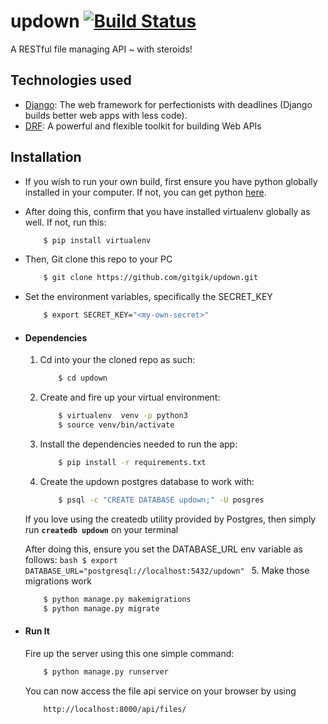 # updown [![Build Status](https://travis-ci.org/gitgik/updown.svg?branch=develop)](https://travis-ci.org/gitgik/updown)

A RESTful file managing API ~ with steroids!


## Technologies used
* [Django](https://www.djangoproject.com/): The web framework for perfectionists with deadlines (Django builds better web apps with less code).
* [DRF](www.django-rest-framework.org/): A powerful and flexible toolkit for building Web APIs


## Installation
* If you wish to run your own build, first ensure you have python globally installed in your computer. If not, you can get python [here](https://www.python.org").
* After doing this, confirm that you have installed virtualenv globally as well. If not, run this:
    ```bash
        $ pip install virtualenv
    ```
* Then, Git clone this repo to your PC
    ```bash
        $ git clone https://github.com/gitgik/updown.git
    ```

* Set the environment variables, specifically the SECRET_KEY
    ```bash
        $ export SECRET_KEY="<my-own-secret>"
    ```

* #### Dependencies
    1. Cd into your the cloned repo as such:
        ```bash
            $ cd updown
        ```
    2. Create and fire up your virtual environment:
        ```bash
            $ virtualenv  venv -p python3
            $ source venv/bin/activate
        ```
    3. Install the dependencies needed to run the app:
        ```bash
            $ pip install -r requirements.txt
        ```
    4. Create the updown postgres database to work with:
        ```bash
            $ psql -c "CREATE DATABASE updown;" -U posgres 
        ```
    If you love using the createdb utility provided by Postgres, then
    simply run **`createdb updown`** on your terminal

    After doing this, ensure you set the DATABASE_URL env variable as follows:
        ```bash
            $ export DATABASE_URL="postgresql://localhost:5432/updown"
        ```
    5. Make those migrations work
    ```bash
        $ python manage.py makemigrations
        $ python manage.py migrate
    ```

* #### Run It
    Fire up the server using this one simple command:
    ```bash
        $ python manage.py runserver
    ```
    You can now access the file api service on your browser by using
    ```
        http://localhost:8000/api/files/
    ```
